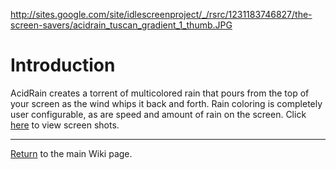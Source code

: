 http://sites.google.com/site/idlescreenproject/_/rsrc/1231183746827/the-screen-savers/acidrain_tuscan_gradient_1_thumb.JPG

# Introduction #

AcidRain creates a torrent of multicolored rain that pours from the top of your screen as the wind whips it back and forth.  Rain coloring is completely user configurable, as are speed and amount of rain on the screen.  Click [here](http://sites.google.com/site/idlescreenproject/the-screen-savers/acidrain-screen-shots) to view screen shots.


---

[Return](http://code.google.com/p/idlescreen/wiki/IdleScreen) to the main Wiki page.